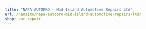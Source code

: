 ```yaml
---
title: "NAPA AUTOPRO - Mid Island Automotive Repairs Ltd"
url: /nanaimo/napa-autopro-mid-island-automotive-repairs-ltd/
shop: car repair
---
```

